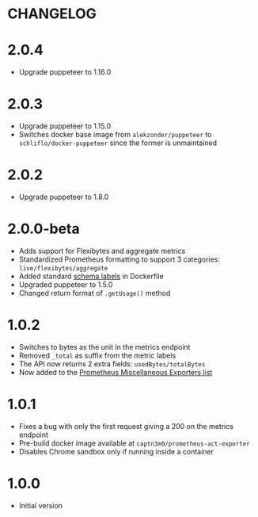 # CHANGELOG

# 2.0.4

- Upgrade puppeteer to 1.16.0

# 2.0.3

- Upgrade puppeteer to 1.15.0
- Switches docker base image from `alekzonder/puppeteer` to `schliflo/docker-puppeteer` since the former is unmaintained

# 2.0.2

- Upgrade puppeteer to 1.8.0

# 2.0.0-beta

- Adds support for Flexibytes and aggregate metrics
- Standardized Prometheus formatting to support 3 categories: `live/flexibytes/aggregate`
- Added standard [schema labels](http://label-schema.org/) in Dockerfile
- Upgraded puppeteer to 1.5.0
- Changed return format of `.getUsage()` method

# 1.0.2

- Switches to bytes as the unit in the metrics endpoint
- Removed `_total` as suffix from the metric labels
- The API now returns 2 extra fields: `usedBytes/totalBytes`
- Now added to the [Prometheus Miscellaneous Exporters list](https://prometheus.io/docs/instrumenting/exporters/#miscellaneous)

# 1.0.1

- Fixes a bug with only the first request giving a 200 on the metrics endpoint
- Pre-build docker image available at `captn3m0/prometheus-act-exporter`
- Disables Chrome sandbox only if running inside a container

# 1.0.0

- Initial version
